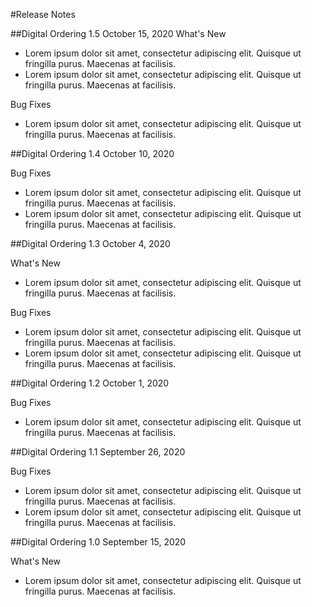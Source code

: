 #Release Notes

##Digital Ordering 1.5
October 15, 2020
What's New
- Lorem ipsum dolor sit amet, consectetur adipiscing elit. Quisque ut fringilla purus. Maecenas at facilisis.
- Lorem ipsum dolor sit amet, consectetur adipiscing elit. Quisque ut fringilla purus. Maecenas at facilisis.

Bug Fixes
- Lorem ipsum dolor sit amet, consectetur adipiscing elit. Quisque ut fringilla purus. Maecenas at facilisis.

##Digital Ordering 1.4
October 10, 2020

Bug Fixes
- Lorem ipsum dolor sit amet, consectetur adipiscing elit. Quisque ut fringilla purus. Maecenas at facilisis.
- Lorem ipsum dolor sit amet, consectetur adipiscing elit. Quisque ut fringilla purus. Maecenas at facilisis.

##Digital Ordering 1.3
October 4, 2020

What's New
- Lorem ipsum dolor sit amet, consectetur adipiscing elit. Quisque ut fringilla purus. Maecenas at facilisis.

Bug Fixes
- Lorem ipsum dolor sit amet, consectetur adipiscing elit. Quisque ut fringilla purus. Maecenas at facilisis.
- Lorem ipsum dolor sit amet, consectetur adipiscing elit. Quisque ut fringilla purus. Maecenas at facilisis.

##Digital Ordering 1.2
October 1, 2020

Bug Fixes
- Lorem ipsum dolor sit amet, consectetur adipiscing elit. Quisque ut fringilla purus. Maecenas at facilisis.

##Digital Ordering 1.1
September 26, 2020

Bug Fixes
- Lorem ipsum dolor sit amet, consectetur adipiscing elit. Quisque ut fringilla purus. Maecenas at facilisis.
- Lorem ipsum dolor sit amet, consectetur adipiscing elit. Quisque ut fringilla purus. Maecenas at facilisis.

##Digital Ordering 1.0
September 15, 2020

What's New
- Lorem ipsum dolor sit amet, consectetur adipiscing elit. Quisque ut fringilla purus. Maecenas at facilisis.
